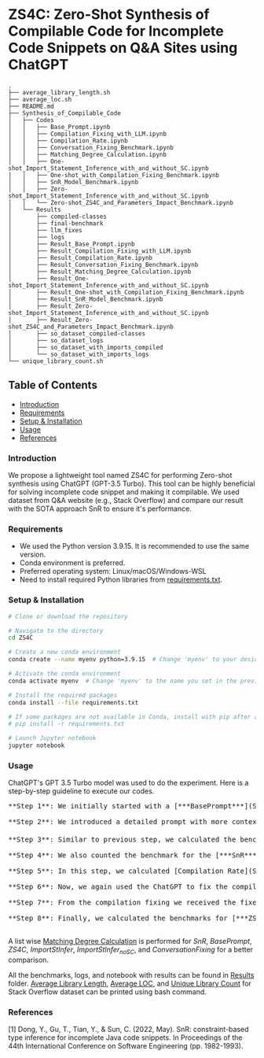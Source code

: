 # ZS4C: Zero-Shot Synthesis of Compilable Code for Incomplete Code Snippets on Q&A Sites using ChatGPT

```
.
├── average_library_length.sh
├── average_loc.sh
├── README.md
├── Synthesis_of_Compilable_Code
│   ├── Codes
│   │   ├── Base_Prompt.ipynb
│   │   ├── Compilation_Fixing_with_LLM.ipynb
│   │   ├── Compilation_Rate.ipynb
│   │   ├── Conversation_Fixing_Benchmark.ipynb
│   │   ├── Matching_Degree_Calculation.ipynb
│   │   ├── One-shot_Import_Statement_Inference_with_and_without_SC.ipynb
│   │   ├── One-shot_with_Compilation_Fixing_Benchmark.ipynb
│   │   ├── SnR_Model_Benchmark.ipynb
│   │   ├── Zero-shot_Import_Statement_Inference_with_and_without_SC.ipynb
│   │   └── Zero-shot_ZS4C_and_Parameters_Impact_Benchmark.ipynb
│   └── Results
│       ├── compiled-classes
│       ├── final-benchmark
│       ├── llm_fixes
│       ├── logs
│       ├── Result_Base_Prompt.ipynb
│       ├── Result_Compilation_Fixing_with_LLM.ipynb
│       ├── Result_Compilation_Rate.ipynb
│       ├── Result_Conversation_Fixing_Benchmark.ipynb
│       ├── Result_Matching_Degree_Calculation.ipynb
│       ├── Result_One-shot_Import_Statement_Inference_with_and_without_SC.ipynb
│       ├── Result_One-shot_with_Compilation_Fixing_Benchmark.ipynb
│       ├── Result_SnR_Model_Benchmark.ipynb
│       ├── Result_Zero-shot_Import_Statement_Inference_with_and_without_SC.ipynb
│       ├── Result_Zero-shot_ZS4C_and_Parameters_Impact_Benchmark.ipynb
│       ├── so_dataset_compiled-classes
│       ├── so_dataset_logs
│       ├── so_dataset_with_imports_compiled
│       └── so_dataset_with_imports_logs
└── unique_library_count.sh
```

## Table of Contents
  - [Introduction](#introduction)
  - [Requirements](#requirements)
  - [Setup \& Installation](#setup--installation)
  - [Usage](#usage)
  - [References](#references)

### Introduction

We propose a lightweight tool named ZS4C for performing Zero-shot synthesis using ChatGPT (GPT-3.5 Turbo). This tool can be highly beneficial for solving incomplete code snippet and making it compilable. We used dataset from Q&A website (e.g., Stack Overflow) and compare our result with the SOTA approach SnR to ensure it's performance.

### Requirements

- We used the Python version 3.9.15. It is recommended to use the same version.
- Conda environment is preferred.
- Preferred operating system: Linux/macOS/Windows-WSL
- Need to install required Python libraries from [requirements.txt](requirements.txt).

### Setup & Installation

```bash
# Clone or download the repository

# Navigate to the directory
cd ZS4C

# Create a new conda environment
conda create --name myenv python=3.9.15  # Change 'myenv' to your desired conda environment name.

# Activate the conda environment
conda activate myenv  # Change 'myenv' to the name you set in the previous step.

# Install the required packages
conda install --file requirements.txt

# If some packages are not available in Conda, install with pip after activating the conda environment:
# pip install -r requirements.txt

# Launch Jupyter notebook
jupyter notebook
```

### Usage

ChatGPT's GPT 3.5 Turbo model was used to do the experiment. Here is a step-by-step guideline to execute our codes.

<pre>
**Step 1**: We initially started with a [***BasePrompt***](Synthesis_of_Compilable_Code/Codes/Base_Prompt.ipynb). This file includes the benchmarks (Accuracy, F1, Recall, and Precision) and compilation rate for all 6 types of Java projects (Android, JDK, Hibernate, JodaTime, GWT, and XStream).
   
**Step 2**: We introduced a detailed prompt with more context and counted the benchmark for [***ImportStInfer<sub>noSC</sub>***](Synthesis_of_Compilable_Code/Codes/Zero-shot_Import_Statement_Inference_with_and_without_SC.ipynb) (Import Statement Inference without Zero-shot Self-Consistency) and with Self-Consistency [***ImportStInfer***](Synthesis_of_Compilable_Code/Codes/Zero-shot_Import_Statement_Inference_with_and_without_SC.ipynb) (with Zero-shot Self-Consistency) in the same file and appended the predicted import statements to the code body. This file is using a updated prompt with more context.
   
**Step 3**: Similar to previous step, we calculated the benchmarks for [One-shot](Synthesis_of_Compilable_Code/Codes/One-shot_Import_Statement_Inference_with_and_without_SC.ipynb) with different settings (e.g., using random example, semantic similar example) and appended the predicted import statements.
   
**Step 4**: We also counted the benchmark for the [***SnR***](Synthesis_of_Compilable_Code/Codes/SnR_Model_Benchmark.ipynb) [[1]](#ref1) model for better comparison.
   
**Step 5**: In this step, we calculated [Compilation Rate](Synthesis_of_Compilable_Code/Codes/Compilation_Rate.ipynb) for the appended import statements that we got from **Step 2** to **Step 4**.

**Step 6**: Now, we again used the ChatGPT to fix the compilation failed classes for all type by the [Compilation Fixing](Synthesis_of_Compilable_Code/Codes/Compilation_Fixing_with_LLM.ipynb). We gave the error message as a chat history context to fix the compilation error.

**Step 7**: From the compilation fixing we received the fixed code and from there we got the fix for Stack Overflow dataset (without import statements) too. Using that we got the benchmarks for [***ConversationFixing***](Synthesis_of_Compilable_Code/Codes/Conversation_Fixing_Benchmark.ipynb).

**Step 8**: Finally, we calculated the benchmarks for [***ZS4C***](Synthesis_of_Compilable_Code/Codes/Zero-shot_ZS4C_and_Parameters_Impact_Benchmark.ipynb) and also got the result for analyzing the impact of parameter for K samples.

</pre>

A list wise [Matching Degree Calculation](Synthesis_of_Compilable_Code/Codes/Matching_Degree_Calculation.ipynb) is performed for *SnR*, *BasePrompt*, *ZS4C*, *ImportStInfer*, *ImportStInfer<sub>noSC</sub>*, and *ConversationFixing* for a better comparison.

All the benchmarks, logs, and notebook with results can be found in [Results](Synthesis_of_Compilable_Code/Results) folder. [Average Library Length](average_library_length.sh), [Average LOC](average_loc.sh), and [Unique Library Count](unique_library_count.sh) for Stack Overflow dataset can be printed using bash command.

### References

<a name="ref1"></a>
[1] Dong, Y., Gu, T., Tian, Y., & Sun, C. (2022, May). SnR: constraint-based type inference for incomplete Java code snippets. In Proceedings of the 44th International Conference on Software Engineering (pp. 1982-1993).